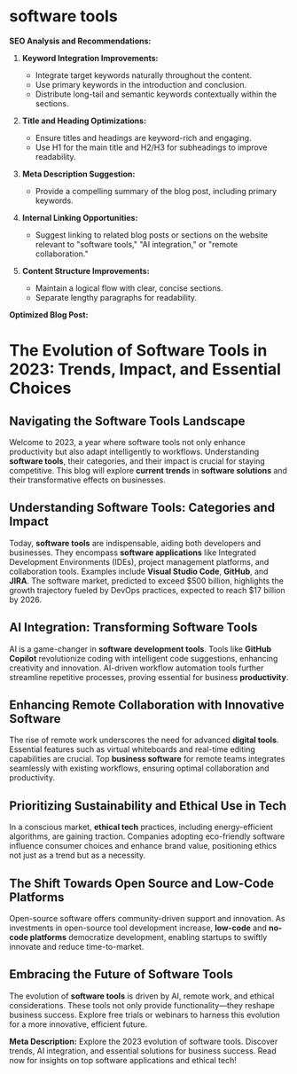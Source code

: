 # software tools

**SEO Analysis and Recommendations:**

1. **Keyword Integration Improvements:**
   - Integrate target keywords naturally throughout the content.
   - Use primary keywords in the introduction and conclusion.
   - Distribute long-tail and semantic keywords contextually within the sections.

2. **Title and Heading Optimizations:**
   - Ensure titles and headings are keyword-rich and engaging.
   - Use H1 for the main title and H2/H3 for subheadings to improve readability.

3. **Meta Description Suggestion:**
   - Provide a compelling summary of the blog post, including primary keywords.

4. **Internal Linking Opportunities:**
   - Suggest linking to related blog posts or sections on the website relevant to "software tools," "AI integration," or "remote collaboration."

5. **Content Structure Improvements:**
   - Maintain a logical flow with clear, concise sections.
   - Separate lengthy paragraphs for readability.

**Optimized Blog Post:**

# The Evolution of Software Tools in 2023: Trends, Impact, and Essential Choices

## Navigating the Software Tools Landscape

Welcome to 2023, a year where software tools not only enhance productivity but also adapt intelligently to workflows. Understanding **software tools**, their categories, and their impact is crucial for staying competitive. This blog will explore **current trends** in **software solutions** and their transformative effects on businesses.

## Understanding Software Tools: Categories and Impact

Today, **software tools** are indispensable, aiding both developers and businesses. They encompass **software applications** like Integrated Development Environments (IDEs), project management platforms, and collaboration tools. Examples include **Visual Studio Code**, **GitHub**, and **JIRA**. The software market, predicted to exceed $500 billion, highlights the growth trajectory fueled by DevOps practices, expected to reach $17 billion by 2026.

## AI Integration: Transforming Software Tools

AI is a game-changer in **software development tools**. Tools like **GitHub Copilot** revolutionize coding with intelligent code suggestions, enhancing creativity and innovation. AI-driven workflow automation tools further streamline repetitive processes, proving essential for business **productivity**.

## Enhancing Remote Collaboration with Innovative Software

The rise of remote work underscores the need for advanced **digital tools**. Essential features such as virtual whiteboards and real-time editing capabilities are crucial. Top **business software** for remote teams integrates seamlessly with existing workflows, ensuring optimal collaboration and productivity.

## Prioritizing Sustainability and Ethical Use in Tech

In a conscious market, **ethical tech** practices, including energy-efficient algorithms, are gaining traction. Companies adopting eco-friendly software influence consumer choices and enhance brand value, positioning ethics not just as a trend but as a necessity.

## The Shift Towards Open Source and Low-Code Platforms

Open-source software offers community-driven support and innovation. As investments in open-source tool development increase, **low-code** and **no-code platforms** democratize development, enabling startups to swiftly innovate and reduce time-to-market.

## Embracing the Future of Software Tools

The evolution of **software tools** is driven by AI, remote work, and ethical considerations. These tools not only provide functionality—they reshape business success. Explore free trials or webinars to harness this evolution for a more innovative, efficient future.

**Meta Description:**
Explore the 2023 evolution of software tools. Discover trends, AI integration, and essential solutions for business success. Read now for insights on top software applications and ethical tech!